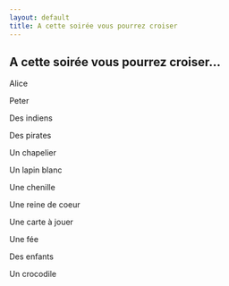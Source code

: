 ```yaml
---
layout: default
title: A cette soirée vous pourrez croiser
---
```


## A cette soirée vous pourrez croiser...

Alice

Peter

Des indiens

Des pirates

Un chapelier

Un lapin blanc

Une chenille

Une reine de coeur

Une carte à jouer

Une fée

Des enfants

Un crocodile